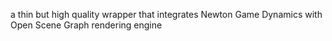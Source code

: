 a thin but high quality wrapper
that integrates Newton Game Dynamics with Open Scene Graph rendering engine